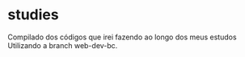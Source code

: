 # studies
Compilado dos códigos que irei fazendo ao longo dos meus estudos
Utilizando a branch web-dev-bc.
